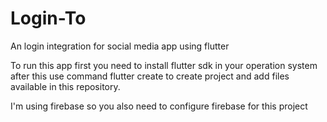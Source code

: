 # Login-To
An login integration for social media app using flutter

To run this app first you need to install flutter sdk in your operation system after this use command flutter create <project name> to create project and add files available in this repository.

I'm using firebase so you also need to configure firebase for this project
